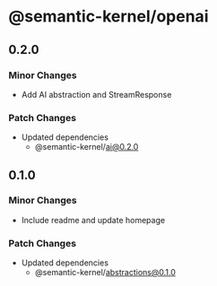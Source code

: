 # @semantic-kernel/openai

## 0.2.0

### Minor Changes

- Add AI abstraction and StreamResponse

### Patch Changes

- Updated dependencies
  - @semantic-kernel/ai@0.2.0

## 0.1.0

### Minor Changes

- Include readme and update homepage

### Patch Changes

- Updated dependencies
  - @semantic-kernel/abstractions@0.1.0
